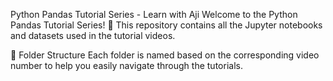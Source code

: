 Python Pandas Tutorial Series - Learn with Aji
Welcome to the Python Pandas Tutorial Series! 🚀 This repository contains all the Jupyter notebooks and datasets used in the tutorial videos.

📂 Folder Structure
Each folder is named based on the corresponding video number to help you easily navigate through the tutorials.